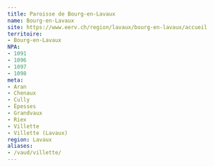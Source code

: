 ```yaml
---
title: Paroisse de Bourg-en-Lavaux
name: Bourg-en-Lavaux
site: https://www.eerv.ch/region/lavaux/bourg-en-lavaux/accueil
territoire:
- Bourg-en-Lavaux
NPA:
- 1091
- 1096
- 1097
- 1098
meta:
- Aran
- Chenaux
- Cully
- Épesses
- Grandvaux
- Riex
- Villette
- Villette (Lavaux)
region: Lavaux
aliases:
- /vaud/villette/
---
```

